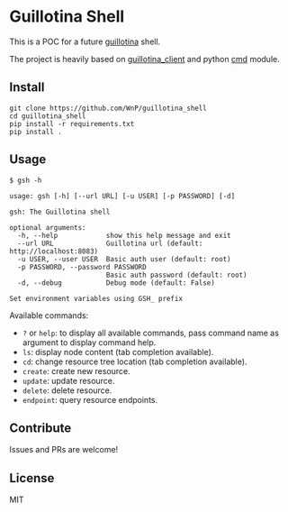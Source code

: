 # Guillotina Shell

This is a POC for a future
[guillotina](https://github.com/plone/guillotina) shell.

The project is heavily based on
[guillotina_client](https://github.com/guillotinaweb/guillotina_client)
and python [cmd](https://docs.python.org/3/library/cmd.html) module.

## Install

```
git clone https://github.com/WnP/guillotina_shell
cd guillotina_shell
pip install -r requirements.txt
pip install .
```

## Usage

```
$ gsh -h

usage: gsh [-h] [--url URL] [-u USER] [-p PASSWORD] [-d]

gsh: The Guillotina shell

optional arguments:
  -h, --help            show this help message and exit
  --url URL             Guillotina url (default: http://localhost:8083)
  -u USER, --user USER  Basic auth user (default: root)
  -p PASSWORD, --password PASSWORD
                        Basic auth password (default: root)
  -d, --debug           Debug mode (default: False)

Set environment variables using GSH_ prefix
```

Available commands:

- `?` or `help`: to display all available commands, pass command name as argument to display command help.
- `ls`: display node content (tab completion available).
- `cd`: change resource tree location (tab completion available).
- `create`: create new resource.
- `update`: update resource.
- `delete`: delete resource.
- `endpoint`: query resource endpoints.

## Contribute

Issues and PRs are welcome!

## License

MIT
